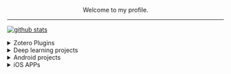 
<div align="center">
  <p>Welcome to my profile.</p>
</div>


****

[![github stats](https://github-readme-stats-39zwh8m6f-dreamcontinue.vercel.app/api?username=syt2&show_icons=true&theme=dracula&count_private=true&include_all_commits=true)](https://github.com/syt2)


<details>
  <summary>Zotero Plugins</summary>
    <a href="https://github.com/syt2/zotero-addons">
      <img align="center" src="https://github-readme-stats-39zwh8m6f-dreamcontinue.vercel.app/api/pin/?username=syt2&theme=dracula&repo=zotero-addons" />
    </a>
    <a href="https://github.com/syt2/zotero-scipdf">
      <img align="center" src="https://github-readme-stats-39zwh8m6f-dreamcontinue.vercel.app/api/pin/?username=syt2&theme=dracula&repo=zotero-scipdf" />
    </a>
    <a href="https://github.com/syt2/zotero-tldr">
      <img align="center" src="https://github-readme-stats-39zwh8m6f-dreamcontinue.vercel.app/api/pin/?username=syt2&theme=dracula&repo=zotero-tldr" />
    </a>
</details>

<details>
  <summary>Deep learning projects</summary>
    <a href="https://github.com/syt2/CNN">
      <img align="center" src="https://github-readme-stats-39zwh8m6f-dreamcontinue.vercel.app/api/pin/?username=syt2&theme=dracula&repo=CNN" />
    </a>
    <a href="https://github.com/syt2/SKNet">
      <img align="center" src="https://github-readme-stats-39zwh8m6f-dreamcontinue.vercel.app/api/pin/?username=syt2&theme=dracula&repo=SKNet" />
    </a>
    <a href="https://github.com/syt2/CRA">
      <img align="center" src="https://github-readme-stats-39zwh8m6f-dreamcontinue.vercel.app/api/pin/?username=syt2&theme=dracula&repo=CRA" />
    </a>
    <a href="https://github.com/syt2/KAConv">
      <img align="center" src="https://github-readme-stats-39zwh8m6f-dreamcontinue.vercel.app/api/pin/?username=syt2&theme=dracula&repo=KAConv" />
    </a>
</details>

<details>
  <summary>Android projects</summary>
    <a href="https://github.com/syt2/Lavender">
      <img align="center" src="https://github-readme-stats-39zwh8m6f-dreamcontinue.vercel.app/api/pin/?username=syt2&theme=dracula&repo=Lavender" />
    </a>
    <a href="https://github.com/syt2/500pxdownloader">
      <img align="center" src="https://github-readme-stats-39zwh8m6f-dreamcontinue.vercel.app/api/pin/?username=syt2&theme=dracula&repo=500pxdownloader" />
    </a>
</details>
<details>
  <summary>iOS APPs</summary>
    <a href="https://apps.apple.com/app/id1658454999">
      <img align="center" src="https://www.tracepad.site/icon.png" width=120/>
    </a>
    <a href="https://apps.apple.com/app/id6446406315">
      <img align="center" src="https://github.com/syt2/Sudoku-Plus/raw/gh-pages/icon.png" width=120/>
    </a>
</details>

<!--
[![Top Langs](https://github-readme-stats-39zwh8m6f-dreamcontinue.vercel.app/api/top-langs/?username=syt2)](https://github.com/anuraghazra/github-readme-stats)
-->

